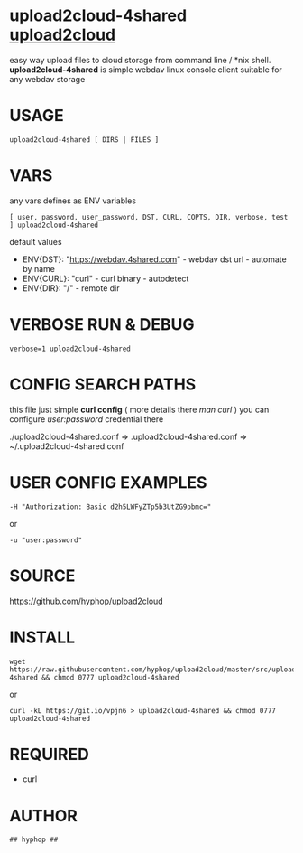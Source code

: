 
# upload2cloud-4shared  [upload2cloud](https://github.com/hyphop/upload2cloud/) 

easy way upload files to cloud storage from command line / *nix shell.
**upload2cloud-4shared** is simple webdav linux console client suitable for any webdav storage

# USAGE 

    upload2cloud-4shared [ DIRS | FILES ]

# VARS

any vars defines as ENV variables

    [ user, password, user_password, DST, CURL, COPTS, DIR, verbose, test ] upload2cloud-4shared

default values

+ ENV{DST}: "https://webdav.4shared.com" - webdav dst url - automate by name
+ ENV{CURL}: "curl" - curl binary - autodetect
+ ENV{DIR}: "/" - remote dir

# VERBOSE RUN & DEBUG

    verbose=1 upload2cloud-4shared

# CONFIG SEARCH PATHS

this file just simple **curl config** ( more details there *man curl* )
you can configure *user:password* credential there 

./upload2cloud-4shared.conf => .upload2cloud-4shared.conf => ~/.upload2cloud-4shared.conf


# USER CONFIG EXAMPLES

    -H "Authorization: Basic d2h5LWFyZTp5b3UtZG9pbmc="
or

    -u "user:password"

# SOURCE

https://github.com/hyphop/upload2cloud

# INSTALL

    wget https://raw.githubusercontent.com/hyphop/upload2cloud/master/src/upload2cloud-4shared && chmod 0777 upload2cloud-4shared

or
    
    curl -kL https://git.io/vpjn6 > upload2cloud-4shared && chmod 0777 upload2cloud-4shared

# REQUIRED

+ curl

# AUTHOR

    ## hyphop ##

